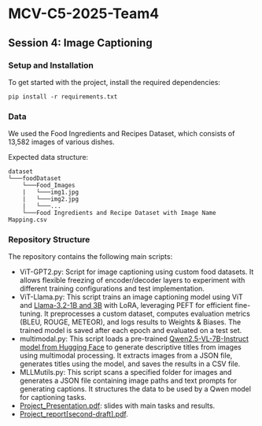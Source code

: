 # MCV-C5-2025-Team4

## Session 4: Image Captioning

### Setup and Installation
To get started with the project, install the required dependencies:

```
pip install -r requirements.txt
```

### Data
We used the Food Ingredients and Recipes Dataset, which consists of 13,582 images of various dishes.

Expected data structure:
```
dataset
└───foodDataset
    └───Food_Images
    |   └───img1.jpg
    |   └───img2.jpg
    |   └───...
    └───Food Ingredients and Recipe Dataset with Image Name Mapping.csv
```

### Repository Structure

The repository contains the following main scripts:

- ViT-GPT2.py: Script for image captioning using custom food datasets. It allows flexible freezing of encoder/decoder layers to experiment with different training configurations and test implementation.
- ViT-Llama.py: This script trains an image captioning model using ViT and [Llama-3.2-1B and 3B](https://huggingface.co/meta-llama/Llama-3.2-1B) with LoRA, leveraging PEFT for efficient fine-tuning. It preprocesses a custom dataset, computes evaluation metrics (BLEU, ROUGE, METEOR), and logs results to Weights & Biases. The trained model is saved after each epoch and evaluated on a test set.
- multimodal.py: This script loads a pre-trained [Qwen2.5-VL-7B-Instruct model from Hugging Face](https://huggingface.co/Qwen/Qwen2.5-VL-7B-Instruct) to generate descriptive titles from images using multimodal processing. It extracts images from a JSON file, generates titles using the model, and saves the results in a CSV file.
- MLLMutils.py: This script scans a specified folder for images and generates a JSON file containing image paths and text prompts for generating captions. It structures the data to be used by a Qwen model for captioning tasks.
- [Project_Presentation.pdf](Project_Presentation.pdf): slides with main tasks and results.
- [Project_report[second-draft].pdf](https://overleaf.cvc.uab.cat/read/gqthgcccwyjq#24c72e). 
